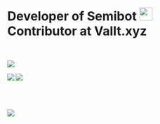 <h1>Developer of Semibot <img src="https://media.discordapp.net/attachments/806571163207336008/1000529692589301860/semibot.png?width=473&height=473" width="30" /> <br/> Contributor at Vallt.xyz</h1>
<br/>
<p align="left"> <img src="https://komarev.com/ghpvc/?username=dager-moahamed&label=Profile%20views&color=0e6cb4&style=flat-square" /> </p>
<p><img align="left" src="https://github-readme-stats.vercel.app/api/top-langs?username=dager-mohamed&show_icons=true&theme=dark&locale=en&layout=compact" /></p>

<p><img align="left" src="https://github-readme-stats.vercel.app/api?username=dager-mohamed&show_icons=true&theme=dark&locale=en"/></p><br><br><br>
<br/>
<p><img align="left" src="https://github-readme-streak-stats.herokuapp.com/?user=dager-mohamed&theme=dark"/></p>
